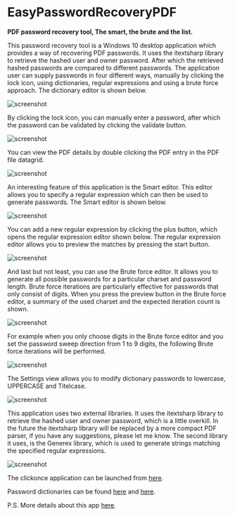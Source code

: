 # EasyPasswordRecoveryPDF
<B>PDF password recovery tool, The smart, the brute and the list.</B>

This password recovery tool is a Windows 10 desktop application which provides a way of recovering PDF passwords. It uses the itextsharp library to retrieve the hashed user and owner password. After which the retrieved hashed passwords are compared to different passwords. The application user can supply passwords in four different ways, manually by clicking the lock icon, using dictionaries, regular expressions and using a brute force approach. The dictionary editor is shown below.

<img alt="screenshot" src="https://cloud.githubusercontent.com/assets/15641092/14799987/5c83744c-0b3f-11e6-96ee-733fa5d8f770.png" />

By clicking the lock icon, you can manually enter a password, after which the password can be validated by clicking the validate button.

<img alt="screenshot" src="https://cloud.githubusercontent.com/assets/15641092/14802465/3efc7894-0b51-11e6-83a3-04ddabe1a522.png" />

You can view the PDF details by double clicking the PDF entry in the PDF file datagrid.

<img alt="screenshot" src="https://cloud.githubusercontent.com/assets/15641092/14801193/d2ec3e4a-0b47-11e6-91b9-83d2203ab3f4.png" />

An interesting feature of this application is the Smart editor. This editor allows you to specify a regular expression which can then be used to generate passwords. The Smart editor is shown below.

<img alt="screenshot" src="https://cloud.githubusercontent.com/assets/15641092/15196565/39774d08-17cd-11e6-8509-08c9a715148d.png" />

You can add a new regular expression by clicking the plus button, which opens the regular expression editor shown below.
The regular expression editor allows you to preview the matches by pressing the start button.

<img alt="screenshot" src="https://cloud.githubusercontent.com/assets/15641092/14801345/e4aa506c-0b48-11e6-8dab-298991f580f3.png" />

And last but not least, you can use the Brute force editor. It allows you to generate all possible passwords for a particular charset and password length. Brute force iterations are particularly effective for passwords that only consist of digits. When you press the preview button in the Brute force editor, a summary of the used charset and the expected iteration count is shown.

<img alt="screenshot" src="https://cloud.githubusercontent.com/assets/15641092/14800775/5cb5e63e-0b44-11e6-97fd-688c29171823.png" />

For example when you only choose digits in the Brute force editor and you set the password sweep direction from 1 to 9 digits, the following Brute force iterations will be performed.

<img alt="screenshot" src="https://cloud.githubusercontent.com/assets/15641092/14819574/02fb33b8-0bc3-11e6-998e-cc759451049d.png" />

The Settings view allows you to modify dictionary passwords to lowercase, UPPERCASE and Titelcase.

<img alt="screenshot" src="https://cloud.githubusercontent.com/assets/15641092/14800933/ac36ec84-0b45-11e6-9ee6-274615aa5348.png" />

This application uses two external libraries. It uses the itextsharp library to retrieve the hashed user and owner password, which is a little overkill. In the future the itextsharp library will be replaced by a more compact PDF parser, if you have any suggestions, please let me know. The second library it uses, is the Generex library, which is used to generate strings matching the specified regular expressions.

<img alt="screenshot" src="https://cloud.githubusercontent.com/assets/15641092/14801070/db6952c0-0b46-11e6-951c-00abbb7568bf.png" />

The clickonce application can be launched from <a href="https://cdn.rawgit.com/Mohamed1976/EasyPasswordRecoveryPDF/master/EasyPasswordRecoveryPDF/publish/publish.htm" target="_blank">here</a>.

Password dictionaries can be found <a href="https://wiki.skullsecurity.org/Passwords" target="_blank">here</a> and <a href="https://crackstation.net/buy-crackstation-wordlist-password-cracking-dictionary.htm" target="_blank">here</a>.

P.S. More details about this app <a href="http://www.codeproject.com/Articles/MohamedKalmoua#Article" target="_blank">here</a>.
